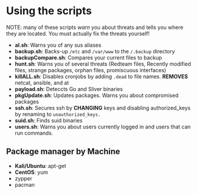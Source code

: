 # Using the scripts
NOTE: many of these scripts _warn_ you about threats and tells you where they are located. You must actually fix the threats yourself!
- **al.sh**: Warns you of any sus aliases
- **backup.sh**: Backs-up `/etc` and `/var/www`  to the `/.backup` directory
- **backupCompare.sh**: Compares your current files to backup
- **hunt.sh**: Warns you of several threats (Redteam files, Recently modified files, strange packages, orphan files, promiscuous interfaces)
- **killALL.sh**: Disables cronjobs by adding `.dead` to file names. **REMOVES** netcat, ansible, and at
- **payload.sh**: Deteccts Go and Sliver binaries
- **pkgUpdate.sh**: Updates packages. Warns you about compromised packages
- **ssh.sh**: Secures ssh by **CHANGING** keys and disabling authorized_keys by renaming to `unauthorized_keys.`
- **suid.sh**: Finds suid binaries
- **users.sh**: Warns you about users currently logged in and users that can run commands.


## Package manager by Machine
- **Kali/Ubuntu**: apt-get
- **CentOS**: yum
- zypper
- pacman
